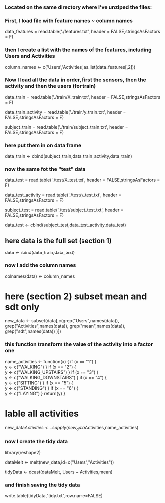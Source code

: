 ### Located on the same directory where I've unziped the files:
### First, I load file with feature names ~ column names

data_features = read.table('./features.txt', header = FALSE,stringsAsFactors = F)

### then I create a list with the names of the features, including Users and Activities

column_names <- c('Users','Activities',as.list(data_features[,2]))

### Now I load all the data in order, first the sensors, then the activity and then the users (for train)
data_train = read.table('./train/X_train.txt', header = FALSE,stringsAsFactors = F)

data_train_activity = read.table('./train/y_train.txt', header = FALSE,stringsAsFactors = F)

subject_train = read.table('./train/subject_train.txt', header = FALSE,stringsAsFactors = F)

### here put them in on data frame
data_train <- cbind(subject_train,data_train_activity,data_train)

### now the same fot the "test" data
data_test = read.table('./test/X_test.txt', header = FALSE,stringsAsFactors = F)

data_test_activity = read.table('./test/y_test.txt', header = FALSE,stringsAsFactors = F)

subject_test = read.table('./test/subject_test.txt', header = FALSE,stringsAsFactors = F)

data_test <- cbind(subject_test,data_test_activity,data_test)


##  here data is the full set (section 1)
data <- rbind(data_train,data_test)

### now I add the column names
colnames(data) <- column_names



# here (section 2) subset mean and sdt only
new_data <- subset(data[,c(grep("Users",names(data)),
                           grep("Activities",names(data)),
                           grep("mean",names(data)),
                           grep("sdt",names(data)) )])

### this function transform the value of the activity into a factor one
name_activities <- function(x)
{
    if (x == "1")
    {    
        y <- c("WALKING")
    }
    if (x == "2")
    {    
        y <- c("WALKING_UPSTAIRS")
    }
    if (x == "3")
    {    
        y <- c("WALKING_DOWNSTAIRS")
    }
    if (x == "4")
    {    
        y <- c("SITTING")
    }
    if (x == "5")
    {    
        y <- c("STANDING")
    }
    if (x == "6")
    {    
        y <- c("LAYING")
    }
    return(y)
}


# lable all activities
new_data$Activities <- sapply(new_data$Activities,name_activities)

### now I create the tidy data
library(reshape2)

dataMelt <- melt(new_data,id=c("Users","Activities"))

tidyData <- dcast(dataMelt, Users ~ Activities,mean)

### and finish saving the tidy data
write.table(tidyData,"tidy.txt",row.name=FALSE)
